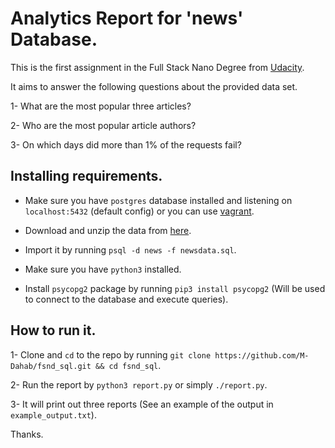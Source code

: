 # Analytics Report for 'news' Database.

This is the first assignment in the Full Stack Nano Degree from [Udacity](udacity.com).

It aims to answer the following questions about the provided data set.

1- What are the most popular three articles?

2- Who are the most popular article authors?

3- On which days did more than 1% of the requests fail?

## Installing requirements.

* Make sure you have `postgres` database installed and listening on `localhost:5432` (default config) or you can use [vagrant](https://classroom.udacity.com/nanodegrees/nd004/parts/51200cee-6bb3-4b55-b469-7d4dd9ad7765/modules/c57b57d4-29a8-4c5f-9bb8-5d53df3e48f4/lessons/5475ecd6-cfdb-4418-85a2-f2583074c08d/concepts/14c72fe3-e3fe-4959-9c4b-467cf5b7c3a0?contentVersion=5.0.0&contentLocale=en-us).

* Download and unzip the data from [here](https://d17h27t6h515a5.cloudfront.net/topher/2016/August/57b5f748_newsdata/newsdata.zip).

* Import it by running `psql -d news -f newsdata.sql`.

* Make sure you have `python3` installed.

* Install `psycopg2` package by running `pip3 install psycopg2` (Will be used to connect to the database and execute queries).

## How to run it.

1- Clone and `cd` to the repo by running `git clone https://github.com/M-Dahab/fsnd_sql.git && cd fsnd_sql`.

2- Run the report by `python3 report.py` or simply `./report.py`.

3- It will print out three reports (See an example of the output in `example_output.txt`).

Thanks.